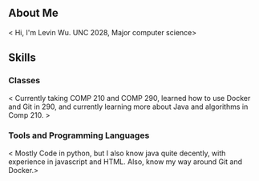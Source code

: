 ## About Me
< Hi, I'm Levin Wu. UNC 2028, Major computer science>

## Skills
<Swimming and coding but I have yet to learn how to do both at the same time>

### Classes
< Currently taking COMP 210 and COMP 290, learned how to use Docker and Git in 290, and currently learning more about Java and algorithms in Comp 210. >

### Tools and Programming Languages
< Mostly Code in python, but I also know java quite decently, with experience in javascript and HTML. Also, know my way around Git and Docker.>
